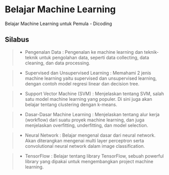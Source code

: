 # Belajar Machine Learning
Belajar Machine Learning untuk Pemula - Dicoding

## Silabus
> * Pengenalan Data : Pengenalan ke machine learning dan teknik-teknik untuk pengolahan data, seperti data collecting, data cleaning, dan data processing.
  
> * Supervised dan Unsupervised Learning : Memahami 2 jenis machine learning yaitu supervised dan unsupervised learning, dengan contoh model regresi linear dan decision tree. 

> * Support Vector Machine (SVM) : Menjelaskan tentang SVM, salah satu model machine learning yang populer. Di sini juga akan belajar tentang clustering dengan k-means.

> * Dasar-Dasar Machine Learning : Menjelaskan tentang alur kerja (workflow) dari suatu proyek machine learning, dan juga menjelaskan overfitting, underfitting, dan model    selection.

> * Neural Network : Belajar mengenal dasar dari neural network. Akan diterangkan mengenai multi layer perceptron serta convolutional neural network dalam image classification.

> * TensorFlow : Belajar tentang library TensorFlow, sebuah powerful library yang dipakai untuk mengembangkan project machine learning.
